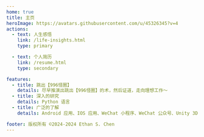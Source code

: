 ```yaml
---
home: true
title: 主页
heroImage: https://avatars.githubusercontent.com/u/45326345?v=4
actions:
  - text: 人生感悟
    link: /life-insights.html
    type: primary

  - text: 个人简历
    link: /resume.html
    type: secondary

features:
  - title: 跳出【996怪圈】
    details: 尽早推演出跳出【996怪圈】的术，然后证道，走向理想工作～
  - title: 深入的研究
    details: Python 语言
  - title: 广泛的了解
    details: Android 应用、IOS 应用、WeChat 小程序、WeChat 公众号、Unity 3D 游戏、Vue、Next.Js

footer: 版权所有 ©2024-2024 Ethan S. Chen
---
```


